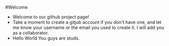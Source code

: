 #Welcome
* Welcome to our github project page!
* Take a moment to create a gitjub account if you don't have one, and let me know your username or the email you used to create it.  I will add you as a collaborator.
* Hello World
You guys are studs.
